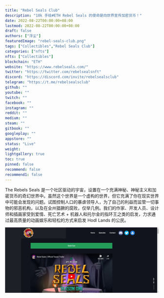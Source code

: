 ```yaml
---
title: "Rebel Seals Club"
description: "10k 手绘#ETH Rebel Seals 的使命是向世界宣传加密货币！"
date: 2022-08-22T00:00:00+08:00
lastmod: 2022-08-22T00:00:00+08:00
draft: false
authors: ["浮尘"]
featuredImage: "rebel-seals-club.png"
tags: ["Collectibles","Rebel Seals Club"]
categories: ["nfts"]
nfts: ["Collectibles"]
blockchain: "ETH"
website: "https://www.rebelseals.com/"
twitter: "https://twitter.com/rebelsealsnft"
discord: "https://discord.com/invite/rebelsealsclub"
telegram: "https://t.me/rebelsealsclub"
github: ""
youtube: ""
twitch: ""
facebook: ""
instagram: ""
reddit: ""
medium: ""
steam: ""
gitbook: ""
googleplay: ""
appstore: ""
status: "Live"
weight: 
lightgallery: true
toc: true
pinned: false
recommend: false
recommend1: false
---
```

The Rebels Seals 是一个社区驱动的宇宙，设置在一个充满神秘、神秘主义和加密货币的奇幻世界中。虽然这个世界是一个虚构的世界，但它充满了你在现实世界中可能会发现的问题。试图控制人口的暴虐领导人，为了自己的利益而监管一切事物的邪恶机构，以及在全州猖獗的腐败，仅举几例。我们的作家、开发人员、设计师和插画家受到爱情、死亡艺术 + 机器人和托尔金的指环王之类的启发，力求通过最高质量的动画娱乐和轻松的方式来启发 Hodl Lands 的公民。

![468465132](468465132.png)